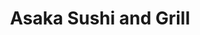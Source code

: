 ---
layout: place
title: "Asaka Sushi and Grill"
permalink: /california/redondo-beach/asaka-sushi-and-grill.html
stateAbbr: CA
stateName: California
cityName: Redondo Beach
place_id: ChIJd2R1BFpL3YARAQVURKSVFpw
photos:
  - name: >-
      places/ChIJd2R1BFpL3YARAQVURKSVFpw/photos/AeeoHcJTNSD48SDsPiEuMKjCvEdxgYIPjuJBuf0N9ptfvhoDiw0S4FXwf_L201oB2Ivu3U9QJcQycTGvl4UAyJCy5n5httrHlSb5Qh44d3syC8yZa85JEaXwLuMdcuysnd3xkEZkp84cqGwf1-QFr3uaD0Oe6P7gBQ7D9FE64au1lsopoEIyUWq01zm8uWeareTPdhNbv8XhUNzgUTsmpNSnYdt85IhPVlsuhc7UIIulqAsn6wuG-Sd2WaVKYuRkRIruoknn7eRmJAsbEk1L-Z7jwQOwQkFKx0nkQAt4Uzl6RIEvmSImoHCIgfr9cVdmaB9uPzzwuJnkbgprWu2hNo-_q9Y37bRFUh7zwi19st8pYxLnOTUvl532I1i0dZuafmrVSmrnkHoMLOlecJVTLmY1VysfsnGkPa6fy29tsn7L2CNyIJZb
    widthPx: 4032
    heightPx: 3024
    authorAttributions:
      - displayName: Winnie S
        uri: https://maps.google.com/maps/contrib/116418254005302142023
        photoUri: >-
          https://lh3.googleusercontent.com/a-/ALV-UjV0RpGp5YhWRs9h8gEKEx2346s6hzMhneksdIZ8mN2TTbwVQG_0=s100-p-k-no-mo
    flagContentUri: >-
      https://www.google.com/local/imagery/report/?cb_client=maps_api_places.places_api&image_key=!1e10!2sCIHM0ogKEICAgICc8sr5gAE&hl=en-US
    googleMapsUri: >-
      https://www.google.com/maps/place//data=!3m4!1e2!3m2!1sCIHM0ogKEICAgICc8sr5gAE!2e10!4m2!3m1!1s0x80dd4b5a04756477:0x9c1695a444540501
  - name: >-
      places/ChIJd2R1BFpL3YARAQVURKSVFpw/photos/AeeoHcLYDXOdStewc3hyBLzmz3ztLbWAC-Wey6Ha7XUjSzgqc9rB6rITyE_o-z7tiUAQ5mkhBdfvSQuX5TvBqtsX68pHHPXTfbTt9n1c_2i_q4PEpE12xaAhwta322NQP-whxjr7HQuulWMxwudj1pdHQ6RPUtbbGUY7Z_EWr8El6xznZ5xcDD0S1H8MVh9IPPVFGCx9sCRty_7oqz8jlTAiQqxZJfYKIvLCc7h2MLI7_VrwSHlph86YTvkEFYCrr9fXgGLNlgvlNDtezO227dTOogicjBBLw-I2tCmRFo-ocYmx58U94Chd_joFCrp3sEu0j7j-98-8QYdAIxLhLPH0AprJafp6IH_cwvNkL0L4xpfkFY4-it0ymOPqqJi-xXaVgj2TQz-OIU0svRDVHsJR9c7AItCM6YpOC5auEzpCoAjZ0Zyz
    widthPx: 3024
    heightPx: 4032
    authorAttributions:
      - displayName: Russ Islam
        uri: https://maps.google.com/maps/contrib/109116259722379487896
        photoUri: >-
          https://lh3.googleusercontent.com/a/ACg8ocJpWrHU1OMP4l_boJsrnGFm3K1JwgDqLlkSMpKbMEC3j3qu2A=s100-p-k-no-mo
    flagContentUri: >-
      https://www.google.com/local/imagery/report/?cb_client=maps_api_places.places_api&image_key=!1e10!2sCIHM0ogKEICAgID37JuD8AE&hl=en-US
    googleMapsUri: >-
      https://www.google.com/maps/place//data=!3m4!1e2!3m2!1sCIHM0ogKEICAgID37JuD8AE!2e10!4m2!3m1!1s0x80dd4b5a04756477:0x9c1695a444540501
  - name: >-
      places/ChIJd2R1BFpL3YARAQVURKSVFpw/photos/AeeoHcIJNiShUMsRgfOowAh-YQz3y39Rb7EFNUM9dKuNA8vDnhRu448E-ojNDktMd4u0Rz2SgkQJr_tYflBBRclWPTAau04ctK4tMsieGmA1rWQq06phwJ7BtVNRNn-hvxFpBsPmNn-jTrzJvRfcazyySyyfiKdxhnFpjpswctfqeEAhv32150353bFgSlmS9PXpi-M7uvoAox27-YZgbiAL6JiC-YR0WCCKpO12Of9PJ93maAtr6kE-wkSmywK7XDgLNvmJ4avJKTglYKlKSLGjpRrlRcyt1IqE6KbH98KatnpUXeTF4c72Y6V9720Ct5bsDUd1ZAZAiJWRrERZNV-0Nt-EWgzxYj1zP4acAwMbXmzccc0-zVzoPFTvSolmDUp8y6LIenCGbZS5uAU33iwJIbCeSb-YA2SVcM53TPHHZXA
    widthPx: 3456
    heightPx: 3456
    authorAttributions:
      - displayName: Sue Sublette
        uri: https://maps.google.com/maps/contrib/112183314874035787238
        photoUri: >-
          https://lh3.googleusercontent.com/a-/ALV-UjWp4NW4RarMun-6tOdNf7jkpUzF9EC12j6I_F1Rwkd3m09_vd3hJA=s100-p-k-no-mo
    flagContentUri: >-
      https://www.google.com/local/imagery/report/?cb_client=maps_api_places.places_api&image_key=!1e10!2sCIHM0ogKEICAgICv8eeNeQ&hl=en-US
    googleMapsUri: >-
      https://www.google.com/maps/place//data=!3m4!1e2!3m2!1sCIHM0ogKEICAgICv8eeNeQ!2e10!4m2!3m1!1s0x80dd4b5a04756477:0x9c1695a444540501
  - name: >-
      places/ChIJd2R1BFpL3YARAQVURKSVFpw/photos/AeeoHcJpKoEV08uc9D0xRwKuTZTwbdmxQffWJXtA649SJyvFybmPaU_Uu3gJqrXmD2LODAdfR-rnauhWkpC53Nj6A_AeZvfG0Em-XiXW7ZKQg_etrQJZ0YJnoI8NgZ6fMES8Auy-kv3VlI0cavOHleO4n9jjsH-z-p0qeONgCfzdsW42oHze3yBiZ4lT086Pea-GSePPt-Hh7LkUjekgzbDeCrvSxmGsz1PmiZ0fDilpB4y0vwCw30lFVfG3yEBF_aZLcWz9VmAzlJEHH_fEeC5ilgH7cQW7YiLfqB0PzrGGJqY6VFMxekwGskSMWisdDeiQRqeWtDyOGo9rTTGUYlSRjxQjtRWxhD-cPltETozJoVmkU8nMxtmPn9gTe5jQcGG5QFVsdpp-sbi33Zrzi2TmlFPFqIanRmRFTPayaw1-GT9iwXVkr_3zlFogZHxkSi0v
    widthPx: 4000
    heightPx: 3000
    authorAttributions:
      - displayName: Scott Ewasko
        uri: https://maps.google.com/maps/contrib/101093639353993035143
        photoUri: >-
          https://lh3.googleusercontent.com/a-/ALV-UjXmLiJ6WAnpGPMRRHLLGm4TzdogW0mAtugLD8gcwaVkAikjyT2zWg=s100-p-k-no-mo
    flagContentUri: >-
      https://www.google.com/local/imagery/report/?cb_client=maps_api_places.places_api&image_key=!1e10!2sCIABIhADyc5UzxD0DWe9NPQABd_i&hl=en-US
    googleMapsUri: >-
      https://www.google.com/maps/place//data=!3m4!1e2!3m2!1sCIABIhADyc5UzxD0DWe9NPQABd_i!2e10!4m2!3m1!1s0x80dd4b5a04756477:0x9c1695a444540501
  - name: >-
      places/ChIJd2R1BFpL3YARAQVURKSVFpw/photos/AeeoHcKce8Dbo8Jb3rNf_2zGNq0GgAe_jqo2jl7sRNX9kqXVFwWyEoSzNZ51RBMkSFObIpICDNEnQT_GoIMI-EnpfGeC7fgyOWl9oshtHCOkAOFSpWZ0F6wcDKtMHtSeS_MVEUMHpHEIgwUpSvmdjGL4Tkn4ZvPW7xwI11JbrIn_QrSJDukLPV26vl5TwOrRDBK8NzubCxpc3Ts1hRKaJNhtohTsDlD0ka_rpC6vWKXevnsN90R_Im4kYfX95nqTs6dE_mIkJHtuett7zDemx9I-P4c9ljP4nOpEpFgGhM5ekVHELBN3zxGM4x3NUrdIEswEZQu0ONoYAHO6CyR2XvpPX-7DTk0NJSGCJch4Cp2D6FaWxmZT1gedC9gcIiUlLo2R95x44LK6R0VnJOXa1Ob6-VW25AutkDm8Ci5p01HSBFY1nA
    widthPx: 3024
    heightPx: 4032
    authorAttributions:
      - displayName: Alfonso Delgadillo
        uri: https://maps.google.com/maps/contrib/112659185917484329641
        photoUri: >-
          https://lh3.googleusercontent.com/a-/ALV-UjXQQ2ycSy0CisXJ3QRBOUeOzFRsdPHkRncANs2Rejc2myyql0HWxg=s100-p-k-no-mo
    flagContentUri: >-
      https://www.google.com/local/imagery/report/?cb_client=maps_api_places.places_api&image_key=!1e10!2sCIHM0ogKEICAgIDr_c7aTQ&hl=en-US
    googleMapsUri: >-
      https://www.google.com/maps/place//data=!3m4!1e2!3m2!1sCIHM0ogKEICAgIDr_c7aTQ!2e10!4m2!3m1!1s0x80dd4b5a04756477:0x9c1695a444540501
  - name: >-
      places/ChIJd2R1BFpL3YARAQVURKSVFpw/photos/AeeoHcJ_tUfQrzunvQzQWzk-ck1Vo_Rg1CJfGCAcAz7K_FzLisfrerIVYKfe3u5ujzneNgJxaoj1jlGRtV7m2T1MZZfTqcaCFLq_cQ_W0inYK3TUEEoB_bsfXC0P-FqOkiXg4UBWGhonfdkMI8PzXkimyUuT9FdOeOM-KHzEoJZXv6bZcxIKUOXByxkRkNT1XfI2bZX7JKIn09LhhYKuRhJD1GDhxR-PP02LG9WfvAmFI9X3OEBWsBGgE42yvZaLl91wFqIWsUNgRvqTCR8czimQfXACdCdbVcZSQXV_QQVwk5lZOPqt5hLP3faiRqq4qC2jlqZuEdO0UeGcS5IDQQrDMZx1GDwZAIZ6PS6l8RXTyoyiSdxvnMJCtid7CoqyQEe0-EqXjrUDHkwNKm45q3fB2_rAyjAcZoSvkRP4uEauFjK_5Q
    widthPx: 3024
    heightPx: 4032
    authorAttributions:
      - displayName: Nikole Reed
        uri: https://maps.google.com/maps/contrib/101046431968320945750
        photoUri: >-
          https://lh3.googleusercontent.com/a-/ALV-UjUimAKa0aaNIkY78qu7t2skGM_Q2S-3RYGHgXMUVU7VJrJq6kA4GA=s100-p-k-no-mo
    flagContentUri: >-
      https://www.google.com/local/imagery/report/?cb_client=maps_api_places.places_api&image_key=!1e10!2sCIHM0ogKEICAgICzzsyKCQ&hl=en-US
    googleMapsUri: >-
      https://www.google.com/maps/place//data=!3m4!1e2!3m2!1sCIHM0ogKEICAgICzzsyKCQ!2e10!4m2!3m1!1s0x80dd4b5a04756477:0x9c1695a444540501
  - name: >-
      places/ChIJd2R1BFpL3YARAQVURKSVFpw/photos/AeeoHcKmRepa67fLngkhGhZps5BYuX0c5QJ03D4aKcC4SdzjhBKT24Xz3ahpEBihzkHH3n_GU6o9O8DviKm4Oa1sEFCE1BclPh7sYm4daCXNEeHSYWc9pKh0oP-irUbrsKZgAerdGz2AYqfAPaJKSxDHvpAxJWPabUWkwhhRgQZ6KUm99SfxxJJP2FjOw8fpMsihwXuLGC67vx5632vPvoIyVBBdoUF6gfyQ3P5ndrdbTvdY_BmzzYwFairt8xssgeSfIVCIpWtdMRRRSrMxI7eeaIijqTeyVMCrCZ6GVUBmIqWdK1X5jiVS0Z_lrxBjFQz9ziyKMqIvYc-tn3UwH_nHpxuiGmYHNNaXndxgeOuj_ZmckkTDFSpPIaMZysZ8IadlyGv4rwllkLHMXjsOrjg5SbeLHesbnxelbhKHpJPCNsgeUhgm
    widthPx: 4032
    heightPx: 3024
    authorAttributions:
      - displayName: Jourdan
        uri: https://maps.google.com/maps/contrib/103682883079838197178
        photoUri: >-
          https://lh3.googleusercontent.com/a-/ALV-UjWD2EEcmdRot2dJpVOElrUX71zWkf-k8jccoKDTjCPlRh1Jveca=s100-p-k-no-mo
    flagContentUri: >-
      https://www.google.com/local/imagery/report/?cb_client=maps_api_places.places_api&image_key=!1e10!2sCIHM0ogKEICAgICa07SaggE&hl=en-US
    googleMapsUri: >-
      https://www.google.com/maps/place//data=!3m4!1e2!3m2!1sCIHM0ogKEICAgICa07SaggE!2e10!4m2!3m1!1s0x80dd4b5a04756477:0x9c1695a444540501
  - name: >-
      places/ChIJd2R1BFpL3YARAQVURKSVFpw/photos/AeeoHcJFYB-yy39HC9_NdNKD_u4nUj_NxWxVRQ82Oaub4IqYir-iOM2A1XSgCT2bnBKhn3ABuB0hUuQD_pZbmjFw3rP4smEAEHkP4IVqDShCXc4eS8EXiIbAFrtzYssjxzatniPuUddtk4DJ7JVTemPSA_ZuK3SITTLXjDUAaAs4nvgVwnwrSNnmKIWWdstRJdvekMmXQWXzrG_FJNNgPdmTbd4ygdvyZqu52JBOhcurzsCuMWoDu73h_lxRy0YZhGeB7v2Un34qmuyauu3Czr4rtxRLLz7jki2lnq7v3aQtF7qc8A-lQLiV9uhTUXdzrF0N1KFlmcjke7AsGxiRENwDf21KhPPFDfpaciFvKd8DzkC12_FalTxcEY4RbmtwWxMcMWRz_dLmLZOJFL9EH4MhKvcDE4eO3hbriRDNxhyNIw812g
    widthPx: 4032
    heightPx: 3024
    authorAttributions:
      - displayName: Winnie S
        uri: https://maps.google.com/maps/contrib/116418254005302142023
        photoUri: >-
          https://lh3.googleusercontent.com/a-/ALV-UjV0RpGp5YhWRs9h8gEKEx2346s6hzMhneksdIZ8mN2TTbwVQG_0=s100-p-k-no-mo
    flagContentUri: >-
      https://www.google.com/local/imagery/report/?cb_client=maps_api_places.places_api&image_key=!1e10!2sCIHM0ogKEICAgICc7JWLPw&hl=en-US
    googleMapsUri: >-
      https://www.google.com/maps/place//data=!3m4!1e2!3m2!1sCIHM0ogKEICAgICc7JWLPw!2e10!4m2!3m1!1s0x80dd4b5a04756477:0x9c1695a444540501
  - name: >-
      places/ChIJd2R1BFpL3YARAQVURKSVFpw/photos/AeeoHcKN6E_YWnRrmF_gNk-5Gg48HxlFTGvdHe5SLFZelZElCiQMKYIoROqrrGSHLZh2PGa8jiYTA4L_2JtR7C2QhDQz0umdZ0c_79qDAuWow87xlVQ-LHx64rbKsZFHmmztiQwYrdhwejRvgj5TIZt1nmMcblgoXv07tTUgWo4AEeRP-sbCIyxD8KMq88jfgdM7-kSqgqFFGCj_cgpNOMmv5ZJ8nZIdtiRyUEzKRAHEeSnK0TpNLORD_gD9UPR01Ul5r7GxuaFmhdYAGAgqUBRCkCPRIIvHpok-lLXY1tvUfrQ1vI-c9qGp6g6nL8B3t2jNfqXl-sOABYIg64zaStqnuNbiDftT80Y_ldqhE8kB6DSrDPZoO4GzuURVd4ZjVfBZcQMAg4CwrTvEdrTcVAU5UqrxMRN3br5YQsG-Pwgkhpw
    widthPx: 1512
    heightPx: 2688
    authorAttributions:
      - displayName: john zammiello
        uri: https://maps.google.com/maps/contrib/118335413635651253648
        photoUri: >-
          https://lh3.googleusercontent.com/a-/ALV-UjX1vGmtuEbxHUuZcfT91YL6BsaMuMQ_dVw4b6heS7195gVHLobEYA=s100-p-k-no-mo
    flagContentUri: >-
      https://www.google.com/local/imagery/report/?cb_client=maps_api_places.places_api&image_key=!1e10!2sCIHM0ogKEICAgICJksOeMg&hl=en-US
    googleMapsUri: >-
      https://www.google.com/maps/place//data=!3m4!1e2!3m2!1sCIHM0ogKEICAgICJksOeMg!2e10!4m2!3m1!1s0x80dd4b5a04756477:0x9c1695a444540501
  - name: >-
      places/ChIJd2R1BFpL3YARAQVURKSVFpw/photos/AeeoHcLw4wBg37AsQ2h8x8XybtA60kPkiURYIbD4tqWHH6pdZyiiDVy3unQ4p_brc1unWivZvGksOmy-hUP0D_Ej1ccwkZ2xoG80gBf8n6t6YlgaT7dF2lCbPE6jN9AIDAjqRdGya04kwn0zRNG7oe7vdXgWU60lCxCKLJBgOgfYNb5EIouMbzdb5CusXEw0oVHJie82TbbOZWth--e-JktLh0fPf6Vg2OuoXGxHtGqAe7WjzsaRAdreHC9v38PZtqShT_pMylYX3BpxO3OjJgC2PkYyIA3K3dfu2dbU9ebC4TmQJxMY--5TpvBx9QM9K11B3tK58t-2jciwI-7Kp-6HKlhjrq8sv7l7eqjBF1nhWwyOtZ4L_pkn5ocFb_1P3mdm1RWBMgsijdTuDf6ZNOzqwUutnNJ3zjvX4UnDBOyeNeSeeMZ0
    widthPx: 4032
    heightPx: 3024
    authorAttributions:
      - displayName: Winnie S
        uri: https://maps.google.com/maps/contrib/116418254005302142023
        photoUri: >-
          https://lh3.googleusercontent.com/a-/ALV-UjV0RpGp5YhWRs9h8gEKEx2346s6hzMhneksdIZ8mN2TTbwVQG_0=s100-p-k-no-mo
    flagContentUri: >-
      https://www.google.com/local/imagery/report/?cb_client=maps_api_places.places_api&image_key=!1e10!2sCIHM0ogKEICAgICc8sr4tAE&hl=en-US
    googleMapsUri: >-
      https://www.google.com/maps/place//data=!3m4!1e2!3m2!1sCIHM0ogKEICAgICc8sr4tAE!2e10!4m2!3m1!1s0x80dd4b5a04756477:0x9c1695a444540501
address: 1870 S Elena Ave, Redondo Beach, CA 90277, USA
street: 1870 S Elena Ave
city: Redondo Beach
state: CA
zip: '90277'
country: USA
neighborhood: South Redondo
latitude: '33.816172'
longitude: '-118.386783'
accessibility_options:
  wheelchairAccessibleParking: true
  wheelchairAccessibleEntrance: true
  wheelchairAccessibleRestroom: true
  wheelchairAccessibleSeating: true
business_status: OPERATIONAL
name: Asaka Sushi and Grill
google_maps_links:
  directionsUri: >-
    https://www.google.com/maps/dir//''/data=!4m7!4m6!1m1!4e2!1m2!1m1!1s0x80dd4b5a04756477:0x9c1695a444540501!3e0
  placeUri: https://maps.google.com/?cid=11247341652157924609
  writeAReviewUri: >-
    https://www.google.com/maps/place//data=!4m3!3m2!1s0x80dd4b5a04756477:0x9c1695a444540501!12e1
  reviewsUri: >-
    https://www.google.com/maps/place//data=!4m4!3m3!1s0x80dd4b5a04756477:0x9c1695a444540501!9m1!1b1
  photosUri: >-
    https://www.google.com/maps/place//data=!4m3!3m2!1s0x80dd4b5a04756477:0x9c1695a444540501!10e5
primary_type: Japanese Restaurant
opening_hours:
  regular: null
  current: null
secondary_opening_hours:
  regular:
    weekdayDescriptions: null
    type: null
  current:
    weekdayDescriptions: null
    type: null
phone: (310) 373-5999
price_level: PRICE_LEVEL_MODERATE
price_range: $20 &ndash; $30
rating: '4.4'
rating_count: 229
website: null
description: null
reviews: null
parking_options: null
payment_options: null
allow_dogs: null
curbside_pickup: null
delivery: null
dine_in: null
good_for_children: null
good_for_groups: null
good_for_sports: null
live_music: null
menu_for_children: null
outdoor_seating: null
reservable: null
restroom: null
serves_beer: null
serves_breakfast: null
serves_brunch: null
serves_cocktails: null
serves_coffee: null
serves_dinner: null
serves_dessert: null
serves_lunch: null
serves_vegetarian_food: null
serves_wine: null
takeout: null

---